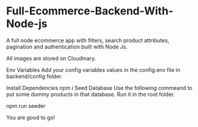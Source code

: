 # Full-Ecommerce-Backend-With-Node-js
A full node ecommerce app with filters, search product attributes, pagination and authentication built with Node Js.

All images are stored on Cloudinary.

Env Variables
Add your config variables values in the config.env file in backend/config folder.

Install Dependencies
npm i
Seed Database
Use the following commeand to put some dummy products in that database. Run it in the root folder.

npm run seeder

You are good to go!
